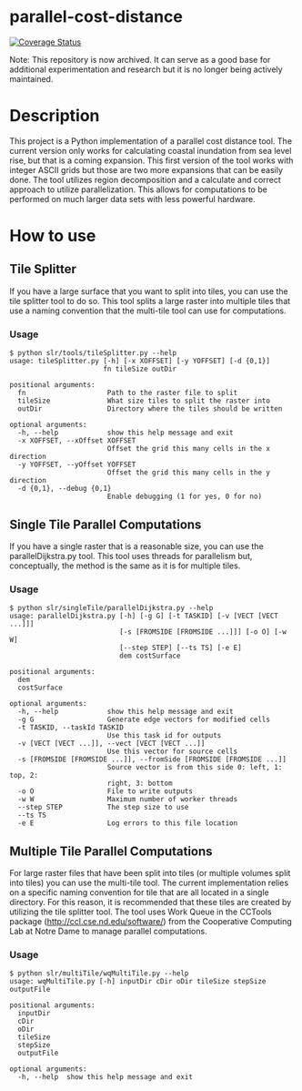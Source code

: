 # parallel-cost-distance

[![Coverage Status](https://coveralls.io/repos/github/cjgrady/irksome-broccoli/badge.svg?branch=master)](https://coveralls.io/github/cjgrady/irksome-broccoli?branch=master)

Note: This repository is now archived.  It can serve as a good base for additional experimentation and research but it is no longer being actively maintained.

# Description

  This project is a Python implementation of a parallel cost distance tool.  The current version only works for calculating coastal inundation from sea level rise, but that is a coming expansion.  This first version of the tool works with integer ASCII grids but those are two more expansions that can be easily done.  The tool utilizes region decomposition and a calculate and correct approach to utilize parallelization.  This allows for computations to be performed on much larger data sets with less powerful hardware.
  
# How to use

## Tile Splitter

  If you have a large surface that you want to split into tiles, you can use the tile splitter tool to do so.  This tool splits a large raster into multiple tiles that use a naming convention that the multi-tile tool can use for computations.  
  
### Usage
 
    $ python slr/tools/tileSplitter.py --help
    usage: tileSplitter.py [-h] [-x XOFFSET] [-y YOFFSET] [-d {0,1}]
                           fn tileSize outDir
    
    positional arguments:
      fn                    Path to the raster file to split
      tileSize              What size tiles to split the raster into
      outDir                Directory where the tiles should be written
    
    optional arguments:
      -h, --help            show this help message and exit
      -x XOFFSET, --xOffset XOFFSET
                            Offset the grid this many cells in the x direction
      -y YOFFSET, --yOffset YOFFSET
                            Offset the grid this many cells in the y direction
      -d {0,1}, --debug {0,1}
                            Enable debugging (1 for yes, 0 for no)

## Single Tile Parallel Computations

  If you have a single raster that is a reasonable size, you can use the parallelDijkstra.py tool.  This tool uses threads for parallelism but, conceptually, the method is the same as it is for multiple tiles.
  
### Usage

    $ python slr/singleTile/parallelDijkstra.py --help
    usage: parallelDijkstra.py [-h] [-g G] [-t TASKID] [-v [VECT [VECT ...]]]
                               [-s [FROMSIDE [FROMSIDE ...]]] [-o O] [-w W]
                               [--step STEP] [--ts TS] [-e E]
                               dem costSurface
    
    positional arguments:
      dem
      costSurface
    
    optional arguments:
      -h, --help            show this help message and exit
      -g G                  Generate edge vectors for modified cells
      -t TASKID, --taskId TASKID
                            Use this task id for outputs
      -v [VECT [VECT ...]], --vect [VECT [VECT ...]]
                            Use this vector for source cells
      -s [FROMSIDE [FROMSIDE ...]], --fromSide [FROMSIDE [FROMSIDE ...]]
                            Source vector is from this side 0: left, 1: top, 2:
                            right, 3: bottom
      -o O                  File to write outputs
      -w W                  Maximum number of worker threads
      --step STEP           The step size to use
      --ts TS
      -e E                  Log errors to this file location
 
## Multiple Tile Parallel Computations

  For large raster files that have been split into tiles (or multiple volumes split into tiles) you can use the multi-tile tool.  The current implementation relies on a specific naming convention for tile that are all located in a single directory.  For this reason, it is recommended that these tiles are created by utilizing the tile splitter tool.  The tool uses Work Queue in the CCTools package (http://ccl.cse.nd.edu/software/) from the Cooperative Computing Lab at Notre Dame to manage parallel computations.
  
### Usage

    $ python slr/multiTile/wqMultiTile.py --help
    usage: wqMultiTile.py [-h] inputDir cDir oDir tileSize stepSize outputFile
    
    positional arguments:
      inputDir
      cDir
      oDir
      tileSize
      stepSize
      outputFile
    
    optional arguments:
      -h, --help  show this help message and exit
     
